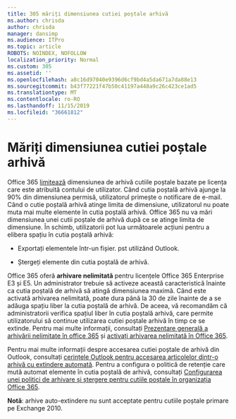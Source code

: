 ```yaml
---
title: 305 măriți dimensiunea cutiei poștale arhivă
ms.author: chrisda
author: chrisda
manager: dansimp
ms.audience: ITPro
ms.topic: article
ROBOTS: NOINDEX, NOFOLLOW
localization_priority: Normal
ms.custom: 305
ms.assetid: ''
ms.openlocfilehash: a8c16d97040e9396d6cf9bd4a5da671a7da88e13
ms.sourcegitcommit: b43f77221f47b50c41197a448a9c26c423ce1ad5
ms.translationtype: MT
ms.contentlocale: ro-RO
ms.lasthandoff: 11/15/2019
ms.locfileid: "36661812"
---
```

# <a name="increase-the-archive-mailbox-size"></a>Măriți dimensiunea cutiei poștale arhivă

Office 365 [limitează](https://docs.microsoft.com/office365/servicedescriptions/exchange-online-service-description/exchange-online-limits#mailbox-storage-limits) dimensiunea de arhivă cutiile poștale bazate pe licența care este atribuită contului de utilizator. Când cutia poștală arhivă ajunge la 90% din dimensiunea permisă, utilizatorul primește o notificare de e-mail. Când o cutie poștală arhivă atinge limita de dimensiune, utilizatorul nu poate muta mai multe elemente în cutia poștală arhivă. Office 365 nu va mări dimensiunea unei cutii poștale de arhivă după ce se atinge limita de dimensiune. În schimb, utilizatorii pot lua următoarele acțiuni pentru a elibera spațiu în cutia poștală arhivă:

- Exportați elementele într-un fișier. pst utilizând Outlook.

- Ștergeți elemente din cutia poștală de arhivă.

Office 365 oferă **arhivare nelimitată** pentru licențele Office 365 Enterprise E3 și E5. Un administrator trebuie să activeze această caracteristică înainte ca cutia poștală de arhivă să atingă dimensiunea maximă. Când este activată arhivarea nelimitată, poate dura până la 30 de zile înainte de a se adăuga spațiu liber la cutia poștală de arhivă. De aceea, vă recomandăm că administratorii verifica spațiul liber în cutia poștală arhivă, care permite utilizatorului să continue utilizarea cutiei poștale arhivă în timp ce se extinde. Pentru mai multe informații, consultați [Prezentare generală a arhivării nelimitate în office 365](https://docs.microsoft.com/office365/securitycompliance/unlimited-archiving) și [activați arhivarea nelimitată în Office 365](https://docs.microsoft.com/office365/securitycompliance/enable-unlimited-archiving).

Pentru mai multe informații despre accesarea cutiei poștale de arhivă din Outlook, consultați [cerințele Outlook pentru accesarea articolelor dintr-o arhivă cu extindere automată](https://docs.microsoft.com/office365/securitycompliance/unlimited-archiving#outlook-requirements-for-accessing-items-in-an-auto-expanded-archive). Pentru a configura o politică de retenție care mută automat elemente în cutia poștală de arhivă, consultați [Configurarea unei politici de arhivare și ștergere pentru cutiile poștale în organizația Office 365](https://docs.microsoft.com/office365/securitycompliance/set-up-an-archive-and-deletion-policy-for-mailboxes).

**Notă**: arhive auto-extindere nu sunt acceptate pentru cutiile poștale primare pe Exchange 2010.
